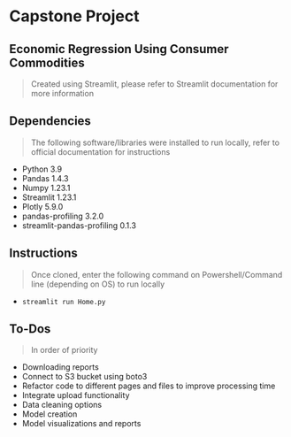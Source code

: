 # Capstone Project 
## Economic Regression Using Consumer Commodities
> Created using Streamlit, please refer to Streamlit documentation for more information
## Dependencies
> The following software/libraries were installed to run locally, refer to official documentation for instructions
- Python 3.9
- Pandas 1.4.3
- Numpy 1.23.1
- Streamlit 1.23.1
- Plotly 5.9.0
- pandas-profiling 3.2.0
- streamlit-pandas-profiling 0.1.3
## Instructions
> Once cloned, enter the following command on Powershell/Command line (depending on OS) to run locally 
- `streamlit run Home.py`
## To-Dos
> In order of priority
- Downloading reports
- Connect to S3 bucket using boto3
- Refactor code to different pages and files to improve processing time
- Integrate upload functionality
- Data cleaning options
- Model creation
- Model visualizations and reports


